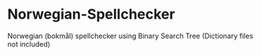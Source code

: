 # Norwegian-Spellchecker
Norwegian (bokmål) spellchecker using Binary Search Tree
(Dictionary files not included)
